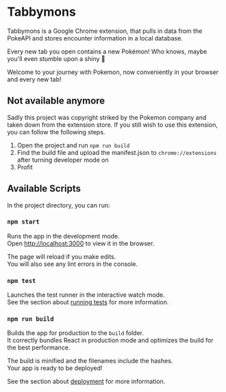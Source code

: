 # Tabbymons

Tabbymons is a Google Chrome extension, that pulls in data from the PokeAPI and stores encounter information in a local database. 

Every new tab you open contains a new Pokémon! Who knows, maybe you'll even stumble upon a shiny 👀

Welcome to your journey with Pokemon, now conveniently in your browser and every new tab!

## Not available anymore

Sadly this project was copyright striked by the Pokemon company and taken down from the extension store. If you still wish to use this extension, you can follow the following steps.

1) Open the project and run `npm run build`
2) Find the build file and upload the manifest.json to `chrome://extensions` after turning developer mode on
3) Profit

## Available Scripts

In the project directory, you can run:

### `npm start`

Runs the app in the development mode.\
Open [http://localhost:3000](http://localhost:3000) to view it in the browser.

The page will reload if you make edits.\
You will also see any lint errors in the console.

### `npm test`

Launches the test runner in the interactive watch mode.\
See the section about [running tests](https://facebook.github.io/create-react-app/docs/running-tests) for more information.

### `npm run build`

Builds the app for production to the `build` folder.\
It correctly bundles React in production mode and optimizes the build for the best performance.

The build is minified and the filenames include the hashes.\
Your app is ready to be deployed!

See the section about [deployment](https://facebook.github.io/create-react-app/docs/deployment) for more information.

